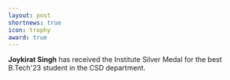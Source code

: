 ```yaml
---
layout: post
shortnews: true
icon: trophy
award: true
---
```



<b>Joykirat Singh</b> has received the Institute Silver Medal for the best B.Tech'23 student in the CSD department.